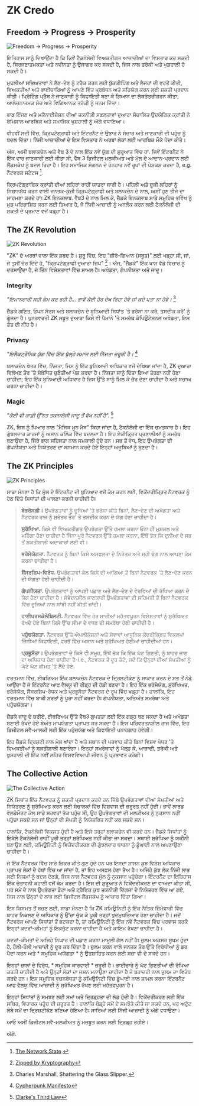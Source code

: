 # ZK Credo

## Freedom → Progress → Prosperity

![Freedom → Progress → Prosperity](freedom-progress-prosperity.jpeg)

ਇਤਿਹਾਸ ਸਾਨੂੰ ਦਿਖਾਉਂਦਾ ਹੈ ਕਿ ਕਿਵੇਂ ਟੈਕਨੋਲੋਜੀ ਵਿਅਕਤੀਗਤ ਆਜ਼ਾਦੀਆਂ ਦਾ ਵਿਸਤਾਰ ਕਰ ਸਕਦੀ ਹੈ, ਸਿਰਜਣਾਤਮਕਤਾ ਅਤੇ ਨਵੀਨਤਾ ਨੂੰ ਉਜਾਗਰ ਕਰ ਸਕਦੀ ਹੈ, ਜਿਸ ਨਾਲ ਤਰੱਕੀ ਅਤੇ ਖੁਸ਼ਹਾਲੀ ਹੋ ਸਕਦੀ ਹੈ।

ਮੁਢਲੀਆਂ ਸਭਿਅਤਾਵਾਂ ਨੇ ਲੈਣ-ਦੇਣ ਨੂੰ ਟਰੈਕ ਕਰਨ ਲਈ ਬੁੱਕਕੀਪਿੰਗ ਅਤੇ ਲੈਜਰਾਂ ਦੀ ਵਰਤੋਂ ਕੀਤੀ, ਵਿਅਕਤੀਆਂ ਅਤੇ ਭਾਈਚਾਰਿਆਂ ਨੂੰ ਆਪਣੇ ਵਿੱਤ ਪ੍ਰਬੰਧਨ ਅਤੇ ਸਹਿਯੋਗ ਕਰਨ ਲਈ ਸ਼ਕਤੀ ਪ੍ਰਦਾਨ ਕੀਤੀ। ਪ੍ਰਿੰਟਿੰਗ ਪ੍ਰੈੱਸ ਨੇ ਜਾਣਕਾਰੀ ਨੂੰ ਕਿਫਾਇਤੀ ਬਣਾ ਕੇ ਗਿਆਨ ਦਾ ਲੋਕਤੰਤਰੀਕਰਨ ਕੀਤਾ, ਆਲੋਚਨਾਤਮਕ ਸੋਚ ਅਤੇ ਵਿਗਿਆਨਕ ਤਰੱਕੀ ਨੂੰ ਜਨਮ ਦਿੱਤਾ।

ਭਾਫ਼ ਇੰਜਣ ਅਤੇ ਮਕੈਨਾਈਜ਼ੇਸ਼ਨ ਦੀਆਂ ਤਕਨੀਕੀ ਸਫਲਤਾਵਾਂ ਦੁਆਰਾ ਸੰਚਾਲਿਤ ਉਦਯੋਗਿਕ ਕ੍ਰਾਂਤੀ ਨੇ ਬੇਮਿਸਾਲ ਆਰਥਿਕ ਅਤੇ ਸਮਾਜਿਕ ਖੁਸ਼ਹਾਲੀ ਨੂੰ ਅੱਗੇ ਵਧਾਇਆ।

ਵੀਹਵੀਂ ਸਦੀ ਵਿੱਚ, ਕ੍ਰਿਪਟੋਗ੍ਰਾਫੀ ਅਤੇ ਇੰਟਰਨੈਟ ਦੇ ਉਭਾਰ ਨੇ ਸੰਚਾਰ ਅਤੇ ਜਾਣਕਾਰੀ ਦੀ ਪਹੁੰਚ ਨੂੰ ਬਦਲ ਦਿੱਤਾ। ਨਿੱਜੀ ਆਜ਼ਾਦੀਆਂ ਦੇ ਇਸ ਵਿਸਤਾਰ ਨੇ ਅਰਬਾਂ ਲੋਕਾਂ ਲਈ ਆਰਥਿਕ ਮੌਕੇ ਪੈਦਾ ਕੀਤੇ।

ਅੱਜ, ਅਸੀਂ ਬਲਾਕਚੇਨ ਅਤੇ ਵੈਬ 3 ਦੇ ਨਾਲ ਇੱਕ ਨਵੇਂ ਯੁੱਗ ਦੀ ਸ਼ੁਰੂਆਤ ਵਿੱਚ ਹਾਂ. ਜਿਵੇਂ ਇੰਟਰਨੈੱਟ ਨੇ ਇੱਕ ਵਾਰ ਜਾਣਕਾਰੀ ਲਈ ਕੀਤਾ ਸੀ, ਵੈੱਬ 3 ਡਿਜੀਟਲ ਮਲਕੀਅਤ ਅਤੇ ਮੁੱਲ ਦੇ ਆਦਾਨ-ਪ੍ਰਦਾਨ ਲਈ ਲੈਂਡਸਕੇਪ ਨੂੰ ਬਦਲ ਰਿਹਾ ਹੈ। ਇਹ ਸਮਾਜਿਕ ਸੰਗਠਨ ਦੇ ਹੋਨਹਾਰ ਨਵੇਂ ਰੂਪਾਂ ਦੀ ਪੇਸ਼ਕਸ਼ ਕਰਦਾ ਹੈ, e.g. ਨੈੱਟਵਰਕ ਸਟੇਟਸ [^1].

ਕ੍ਰਿਪਟੋਗ੍ਰਾਫਿਕ ਕ੍ਰਾਂਤੀ ਦੀਆਂ ਲਹਿਰਾਂ ਰਾਹੀਂ ਯਾਤਰਾ ਜਾਰੀ ਹੈ। ਪਹਿਲੀ ਅਤੇ ਦੂਜੀ ਲਹਿਰਾਂ ਨੂੰ ਨਿਸ਼ਾਨਬੱਧ ਕਰਨ ਵਾਲੀ ਜਨਤਕ-ਕੁੰਜੀ ਕ੍ਰਿਪਟੋਗ੍ਰਾਫੀ ਅਤੇ ਬਲਾਕਚੇਨ ਦੇ ਨਾਲ, ਅਸੀਂ ਹੁਣ ਤੀਜੇ ਦਾ ਸਾਹਮਣਾ ਕਰਦੇ ਹਾਂਃ ZK ਇਨਕਲਾਬ. ਵੈੱਬ3 ਦੇ ਨਾਲ ਮਿਲ ਕੇ, ਜ਼ੈੱਡਕੇ ਇਨਕਲਾਬ ਸਾਡੇ ਸਮੂਹਿਕ ਭਵਿੱਖ ਨੂੰ ਮੁਡ਼ ਪਰਿਭਾਸ਼ਿਤ ਕਰਨ ਲਈ ਤਿਆਰ ਹੈ, ਜੋ ਨਿੱਜੀ ਆਜ਼ਾਦੀ ਨੂੰ ਅਨਲੌਕ ਕਰਨ ਲਈ ਟੈਕਨੋਲੋਜੀ ਦੀ ਸ਼ਕਤੀ ਦੇ ਪ੍ਰਮਾਣ ਵਜੋਂ ਖਡ਼੍ਹਾ ਹੈ।

## The ZK Revolution
![ZK Revolution](zk-revolution.jpeg)

"ZK" ਦੋ ਅਰਥਾਂ ਵਾਲਾ ਇੱਕ ਸ਼ਬਦ ਹੈ। ਸ਼ੁਰੂ ਵਿੱਚ, ਇਹ "ਜ਼ੀਰੋ-ਗਿਆਨ (ਸਬੂਤ)" ਲਈ ਖਡ਼੍ਹਾ ਸੀ, ਜਾਂ, ਜੇ ਤੁਸੀਂ ਜ਼ੋਰ ਦਿੰਦੇ ਹੋ, "ਕ੍ਰਿਪਟੋਗ੍ਰਾਫੀ ਦੁਆਰਾ ਜ਼ਿਪ" [^2]। ਅੱਜ, "ਜ਼ੈੱਡਕੇ" ਇੱਕ ਖਾਸ ਵੱਡੇ ਵਿਚਾਰ ਨੂੰ ਦਰਸਾਉਂਦਾ ਹੈ, ਜੋ ਤਿੰਨ ਵਿਸ਼ੇਸ਼ਤਾਵਾਂ ਵਿੱਚ ਸ਼ਾਮਲ ਹੈਃ ਅਖੰਡਤਾ, ਗੋਪਨੀਯਤਾ ਅਤੇ ਜਾਦੂ।

### Integrity

*"ਇਮਾਨਦਾਰੀ ਸਹੀ ਕੰਮ ਕਰ ਰਹੀ ਹੈ... ਭਾਵੇਂ ਕੋਈ ਹੋਰ ਦੇਖ ਰਿਹਾ ਹੋਵੇ ਜਾਂ ਕਦੇ ਪਤਾ ਨਾ ਹੋਵੇ।* [^3]

ਜ਼ੈੱਡਕੇ ਗਣਿਤ, ਓਪਨ ਸੋਰਸ ਅਤੇ ਬਲਾਕਚੇਨ ਦੇ ਬੁਨਿਆਦੀ ਸਿਧਾਂਤ 'ਤੇ ਭਰੋਸਾ ਨਾ ਕਰੋ, ਤਸਦੀਕ ਕਰੋ' ਨੂੰ ਗੂੰਜਦਾ ਹੈ। ਪੁਨਰਵਰਤੀ ZK ਸਬੂਤ ਦੁਆਰਾ ਕਿਸੇ ਵੀ ਪੈਮਾਨੇ 'ਤੇ ਸਮਰੱਥ ਕੰਪਿਊਟੇਸ਼ਨਲ ਅਖੰਡਤਾ, ਇਸ ਤੱਤ ਦੀ ਨੀਂਹ ਹੈ।

### Privacy

*"ਇਲੈਕਟ੍ਰੌਨਿਕ ਯੁੱਗ ਵਿੱਚ ਇੱਕ ਖੁੱਲ੍ਹੇ ਸਮਾਜ ਲਈ ਨਿੱਜਤਾ ਜ਼ਰੂਰੀ ਹੈ।* [^4]

ਬਲਾਕਚੇਨ ਖੇਤਰ ਵਿੱਚ, ਨਿੱਜਤਾ, ਜਿਸ ਨੂੰ ਇੱਕ ਬੁਨਿਆਦੀ ਅਧਿਕਾਰ ਵਜੋਂ ਦੇਖਿਆ ਜਾਂਦਾ ਹੈ, ZK ਦੁਆਰਾ ਵਿਲੱਖਣ ਤੌਰ 'ਤੇ ਸੰਬੋਧਿਤ ਚੁਣੌਤੀਆਂ ਪੇਸ਼ ਕਰਦਾ ਹੈ। ਨਿੱਜਤਾ ਸਾਨੂੰ ਦਿੱਤਾ ਗਿਆ ਤੋਹਫ਼ਾ ਨਹੀਂ ਹੋਣਾ ਚਾਹੀਦਾ; ਇਹ ਇੱਕ ਬੁਨਿਆਦੀ ਅਧਿਕਾਰ ਹੈ ਜਿਸ ਉੱਤੇ ਸਾਨੂੰ ਮਿਲ ਕੇ ਜ਼ੋਰ ਦੇਣਾ ਚਾਹੀਦਾ ਹੈ ਅਤੇ ਬਚਾਅ ਕਰਨਾ ਚਾਹੀਦਾ ਹੈ।

### Magic
*"ਕੋਈ ਵੀ ਕਾਫ਼ੀ ਉੱਨਤ ਤਕਨਾਲੋਜੀ ਜਾਦੂ ਤੋਂ ਵੱਖ ਨਹੀਂ ਹੈ".* [^5]

ZK, ਜਿਸ ਨੂੰ ਪਿਆਰ ਨਾਲ "ਮੈਜਿਕ ਮੂਨ ਮੈਥ" ਕਿਹਾ ਜਾਂਦਾ ਹੈ, ਟੈਕਨੋਲੋਜੀ ਦਾ ਇੱਕ ਚਮਤਕਾਰ ਹੈ। ਇਹ ਗੁੰਝਲਦਾਰ ਕਾਰਜਾਂ ਨੂੰ ਅਸਾਨ ਕਲਿੱਕ ਵਿੱਚ ਬਦਲਦਾ ਹੈ। ਇਹ ਏਕੀਕ੍ਰਿਤ ਪ੍ਰਣਾਲੀਆਂ ਨੂੰ ਸਮਰੱਥ ਬਣਾਉਂਦਾ ਹੈ, ਜਿੱਥੇ ਭਾਗ ਸਹਿਜਤਾ ਨਾਲ ਸਮਕਾਲੀ ਹੁੰਦੇ ਹਨ। ਸਭ ਤੋਂ ਵੱਧ, ਇਹ ਉਪਭੋਗਤਾ ਦੀ ਗੋਪਨੀਯਤਾ ਅਤੇ ਨਿਯੰਤਰਣ ਦਾ ਸਨਮਾਨ ਕਰਦੇ ਹੋਏ ਇਨ੍ਹਾਂ ਅਜੂਬਿਆਂ ਨੂੰ ਬੁਣਦਾ ਹੈ।

## The ZK Principles

![ZK Principles](zk-principles.jpeg)

ਸਾਡਾ ਮੰਨਣਾ ਹੈ ਕਿ ਮੁੱਲ ਦੇ ਇੰਟਰਨੈਟ ਦੀ ਬੁਨਿਆਦ ਵਜੋਂ ਕੰਮ ਕਰਨ ਲਈ, ਵਿਕੇਂਦਰੀਕ੍ਰਿਤ ਨੈਟਵਰਕ ਨੂੰ ਹੇਠ ਦਿੱਤੇ ਸਿਧਾਂਤਾਂ ਦੀ ਪਾਲਣਾ ਕਰਨੀ ਚਾਹੀਦੀ ਹੈਃ

> **ਬੇਭਰੋਸਗੀ।** ਉਪਭੋਗਤਾਵਾਂ ਨੂੰ ਦੂਜਿਆਂ 'ਤੇ ਭਰੋਸਾ ਕੀਤੇ ਬਿਨਾਂ, ਲੈਣ-ਦੇਣ ਦੀ ਅਖੰਡਤਾ ਅਤੇ ਨੈਟਵਰਕ ਰਾਜ ਨੂੰ ਸੁਤੰਤਰ ਤੌਰ' ਤੇ ਤਸਦੀਕ ਕਰਨ ਦੇ ਯੋਗ ਹੋਣਾ ਚਾਹੀਦਾ ਹੈ।
>
> **ਸੁਰੱਖਿਆ.** ਕਿਸੇ ਵੀ ਵਿਅਕਤੀਗਤ ਉਪਭੋਗਤਾ ਉੱਤੇ ਹਮਲਾ ਕਰਨਾ ਓਨਾ ਹੀ ਮੁਸ਼ਕਲ ਅਤੇ ਮਹਿੰਗਾ ਹੋਣਾ ਚਾਹੀਦਾ ਹੈ ਜਿੰਨਾ ਪੂਰੇ ਨੈਟਵਰਕ ਉੱਤੇ ਹਮਲਾ ਕਰਨਾ, ਇੱਥੋਂ ਤੱਕ ਕਿ ਦੁਨੀਆ ਦੇ ਸਭ ਤੋਂ ਸ਼ਕਤੀਸ਼ਾਲੀ ਅਦਾਕਾਰਾਂ ਲਈ ਵੀ।
>
> **ਭਰੋਸੇਯੋਗਤਾ.** ਨੈੱਟਵਰਕ ਨੂੰ ਬਿਨਾਂ ਕਿਸੇ ਅਸਫਲਤਾ ਦੇ ਨਿਰੰਤਰ ਅਤੇ ਸਹੀ ਢੰਗ ਨਾਲ ਆਪਣਾ ਕੰਮ ਕਰਨਾ ਚਾਹੀਦਾ ਹੈ।
>
> **ਸੈਂਸਰਸ਼ਿਪ-ਵਿਰੋਧ.** ਉਪਭੋਗਤਾਵਾਂ ਕੋਲ ਕਿਸੇ ਦੀ ਆਗਿਆ ਤੋਂ ਬਿਨਾਂ ਨੈਟਵਰਕ 'ਤੇ ਲੈਣ-ਦੇਣ ਕਰਨ ਦੀ ਯੋਗਤਾ ਹੋਣੀ ਚਾਹੀਦੀ ਹੈ।
>
> **ਗੋਪਨੀਯਤਾ.** ਉਪਭੋਗਤਾਵਾਂ ਨੂੰ ਆਪਣੀ ਪਛਾਣ ਅਤੇ ਲੈਣ-ਦੇਣ ਦੇ ਵੇਰਵਿਆਂ ਦੀ ਰੱਖਿਆ ਕਰਨ ਦੇ ਯੋਗ ਹੋਣਾ ਚਾਹੀਦਾ ਹੈ। ਸੰਵੇਦਨਸ਼ੀਲ ਜਾਣਕਾਰੀ ਉਪਭੋਗਤਾਵਾਂ ਦੀ ਸਹਿਮਤੀ ਤੋਂ ਬਿਨਾਂ ਨੈਟਵਰਕ ਵਿੱਚ ਦੂਜਿਆਂ ਨਾਲ ਸਾਂਝੀ ਨਹੀਂ ਕੀਤੀ ਜਾਂਦੀ।
>
> **ਹਾਈਪਰਸਕੇਲੇਬਿਲਟੀ.** ਨੈੱਟਵਰਕ ਵਿੱਚ ਹੋਰ ਸਾਰੀਆਂ ਮਹੱਤਵਪੂਰਨ ਵਿਸ਼ੇਸ਼ਤਾਵਾਂ ਨੂੰ ਸੁਰੱਖਿਅਤ ਰੱਖਦੇ ਹੋਏ ਬਿਨਾਂ ਕਿਸੇ ਉੱਚ ਸੀਮਾ ਦੇ ਵਧਣ ਦੀ ਸਮਰੱਥਾ ਹੋਣੀ ਚਾਹੀਦੀ ਹੈ।
>
> **ਪਹੁੰਚਯੋਗਤਾ.** ਨੈੱਟਵਰਕ ਉੱਤੇ ਐਪਲੀਕੇਸ਼ਨਾਂ ਅਤੇ ਸੇਵਾਵਾਂ ਆਧੁਨਿਕ ਕੇਂਦਰੀਕ੍ਰਿਤ ਵਿਕਲਪਾਂ ਜਿੰਨੀਆਂ ਕਿਫਾਇਤੀ, ਵਰਤੋਂ ਵਿੱਚ ਅਸਾਨ ਅਤੇ ਸੁਰੱਖਿਅਤ ਹੋਣੀਆਂ ਚਾਹੀਦੀਆਂ ਹਨ।
>
> **ਪ੍ਰਭੂਸੱਤਾ।** ਉਪਭੋਗਤਾਵਾਂ ਦੇ ਕਿਸੇ ਵੀ ਸਮੂਹ, ਇੱਥੋਂ ਤੱਕ ਕਿ ਇੱਕ ਘੱਟ ਗਿਣਤੀ, ਨੂੰ ਬਾਹਰ ਜਾਣ ਦਾ ਅਧਿਕਾਰ ਹੋਣਾ ਚਾਹੀਦਾ ਹੈ-i.e., ਨੈਟਵਰਕ ਤੋਂ ਦੂਰ ਕੱਟੋ, ਜਦੋਂ ਕਿ ਉਨ੍ਹਾਂ ਦੀਆਂ ਸੰਪਤੀਆਂ ਨੂੰ ਘੱਟੋ ਘੱਟ ਕੀਮਤ 'ਤੇ ਲੈਂਦੇ ਹੋਏ.

ਵਰਤਮਾਨ ਵਿੱਚ, ਈਥਰਿਅਮ ਇੱਕ ਬਲਾਕਚੇਨ ਨੈਟਵਰਕ ਦੇ ਦ੍ਰਿਸ਼ਟੀਕੋਣ ਨੂੰ ਸਾਕਾਰ ਕਰਨ ਦੇ ਸਭ ਤੋਂ ਨੇਡ਼ੇ ਆਉਂਦਾ ਹੈ ਜੋ ਇੰਟਰਨੈਟ ਆਫ ਵੈਲਯੂ ਦੀ ਰੀਡ਼੍ਹ ਦੀ ਹੱਡੀ ਬਣਦਾ ਹੈ। ਇਹ ਇੱਕ ਭਰੋਸੇਯੋਗ, ਸੁਰੱਖਿਅਤ, ਭਰੋਸੇਯੋਗ, ਸੈਂਸਰਸ਼ਿਪ-ਰੋਧਕ ਅਤੇ ਪ੍ਰਭੂਸੱਤਾ ਨੈੱਟਵਰਕ ਦੇ ਰੂਪ ਵਿੱਚ ਖਡ਼੍ਹਾ ਹੈ। ਹਾਲਾਂਕਿ, ਇਹ ਵਰਤਮਾਨ ਵਿੱਚ ਬਾਕੀ ਸ਼ਰਤਾਂ ਨੂੰ ਪੂਰਾ ਨਹੀਂ ਕਰਦਾ ਹੈਃ ਗੋਪਨੀਯਤਾ, ਅਤਿਅੰਤ ਸਮਰੱਥਾ ਅਤੇ ਪਹੁੰਚਯੋਗਤਾ।

ਜ਼ੈੱਡਕੇ ਜਾਦੂ ਦੇ ਜ਼ਰੀਏ, ਈਥਰਿਅਮ ਉੱਤੇ ਵੈੱਬ3 ਗੁਪਤਤਾ ਲਈ ਇੱਕ ਗਡ਼੍ਹ ਬਣ ਸਕਦਾ ਹੈ ਅਤੇ ਅਖੰਡਤਾ ਬਣਾਈ ਰੱਖਦੇ ਹੋਏ ਬੇਅੰਤ ਮਾਪਯੋਗਤਾ ਪ੍ਰਾਪਤ ਕਰ ਸਕਦਾ ਹੈ। ਇਸ ਪਰਿਵਰਤਨਸ਼ੀਲ ਰਾਜ ਵਿੱਚ, ਇਹ ਡਿਜੀਟਲ ਸਵੈ-ਮਾਲਕੀ ਲਈ ਇੱਕ ਪਹੁੰਚਯੋਗ ਅਤੇ ਕਿਫਾਇਤੀ ਪਨਾਹਗਾਹ ਹੋਵੇਗੀ। 

ਇਹ ਜ਼ੈੱਡਕੇ ਦ੍ਰਿਸ਼ਟੀ ਨਾਲ ਮੇਲ ਖਾਂਦਾ ਹੈ ਅਤੇ ਸਥਾਨ ਦੀ ਪਰਵਾਹ ਕੀਤੇ ਬਿਨਾਂ ਵਿਸ਼ਵ ਪੱਧਰ 'ਤੇ ਵਿਅਕਤੀਆਂ ਨੂੰ ਸ਼ਕਤੀਸ਼ਾਲੀ ਬਣਾਏਗਾ। ਇਨ੍ਹਾਂ ਸਮਰੱਥਾਵਾਂ ਨੂੰ ਖੋਲ੍ਹ ਕੇ, ਆਜ਼ਾਦੀ, ਤਰੱਕੀ ਅਤੇ ਖੁਸ਼ਹਾਲੀ ਦੀ ਇੱਕ ਨਵੀਂ ਲਹਿਰ ਵਿਸ਼ਵਵਿਆਪੀ ਜੀਵਨ ਨੂੰ ਪ੍ਰਭਾਵਤ ਕਰੇਗੀ।

## The Collective Action

![The Collective Action](the-collective-action.jpeg)

ZK ਸਿਧਾਂਤ ਇੱਕ ਨੈੱਟਵਰਕ ਨੂੰ ਸ਼ਕਤੀ ਪ੍ਰਦਾਨ ਕਰਦੇ ਹਨ ਜਿੱਥੇ ਉਪਭੋਗਤਾਵਾਂ ਦੀਆਂ ਸੰਪਤੀਆਂ ਅਤੇ ਨਿਯੰਤਰਣ ਨੂੰ ਸੁਰੱਖਿਅਤ ਕਰਨ ਲਈ ਸੰਚਾਲਕਾਂ ਵਿੱਚ ਵਿਸ਼ਵਾਸ ਦੀ ਜ਼ਰੂਰਤ ਨਹੀਂ ਹੁੰਦੀ। ਭਾਵੇਂ ਲਾਰਡ ਵੋਲਡੇਮੌਰਟ ਕੋਲ ਸਾਡੇ ਸਰਵਰਾਂ ਤੱਕ ਪਹੁੰਚ ਸੀ, ਉਹ ਉਪਭੋਗਤਾਵਾਂ ਦੀ ਮਲਕੀਅਤ ਨੂੰ ਨੁਕਸਾਨ ਨਹੀਂ ਪਹੁੰਚਾ ਸਕਦੇ ਸਨ ਜਾਂ ਉਨ੍ਹਾਂ ਦੀ ਸੰਪਤੀ ਨੂੰ ਨਿਯੰਤਰਿਤ ਨਹੀਂ ਕਰ ਸਕਦੇ ਸਨ।

ਹਾਲਾਂਕਿ, ਟੈਕਨੋਲੋਜੀ ਵਿਕਸਤ ਹੁੰਦੀ ਹੈ ਅਤੇ ਇਸੇ ਤਰ੍ਹਾਂ ਬਲਾਕਚੇਨ ਵੀ ਕਰਦੇ ਹਨ। ਜ਼ੈੱਡਕੇ ਸਿਧਾਂਤਾਂ ਨੂੰ ਇਕੱਲੇ ਟੈਕਨੋਲੋਜੀ ਰਾਹੀਂ ਪੂਰੀ ਤਰ੍ਹਾਂ ਸੁਰੱਖਿਅਤ ਨਹੀਂ ਕੀਤਾ ਜਾ ਸਕਦਾ। ਸਥਾਈ ਸੁਰੱਖਿਆ ਨੂੰ ਯਕੀਨੀ ਬਣਾਉਣ ਲਈ, ਕਮਿਊਨਿਟੀ ਨੂੰ ਵਿਕੇਂਦਰੀਕਰਣ ਦੀ ਗੁੰਝਲਦਾਰ ਧਾਰਨਾ ਨੂੰ ਡੂੰਘਾਈ ਨਾਲ ਅਪਣਾਉਣਾ ਚਾਹੀਦਾ ਹੈ।

ਜੇ ਇੱਕ ਨੈੱਟਵਰਕ ਵਿੱਚ ਸਾਰੇ ਜ਼ਿਕਰ ਕੀਤੇ ਗੁਣ ਹੁੰਦੇ ਹਨ ਪਰ ਇਸਦਾ ਸ਼ਾਸਨ ਕੁਝ ਵਿਸ਼ੇਸ਼ ਅਧਿਕਾਰ ਪ੍ਰਾਪਤ ਲੋਕਾਂ ਦੇ ਹੱਥਾਂ ਵਿੱਚ ਆ ਜਾਂਦਾ ਹੈ, ਤਾਂ ਇਹ ਅਸਫ਼ਲ ਹੋਣਾ ਤੈਅ ਹੈ। ਅਜਿਹੇ ਕੁੱਝ ਲੋਕ ਨਿੱਜੀ ਲਾਭ ਲਈ ਨਿਯਮਾਂ ਨੂੰ ਬਦਲ ਦੇਣਗੇ, ਜਿਸ ਨਾਲ ਨੈੱਟਵਰਕ ਮੁੱਲ ਨੂੰ ਨੁਕਸਾਨ ਪਹੁੰਚੇਗਾ। ਇੰਟਰਨੈੱਟ ਦਾ ਇਤਿਹਾਸ ਇੱਕ ਚੇਤਾਵਨੀ ਕਹਾਣੀ ਵਜੋਂ ਕੰਮ ਕਰਦਾ ਹੈ। ਇਸ ਦੀ ਸ਼ੁਰੂਆਤ ਨੇ ਵਿਕੇਂਦਰੀਕਰਣ ਦਾ ਵਾਅਦਾ ਕੀਤਾ ਸੀ, ਪਰ ਸਮੇਂ ਦੇ ਨਾਲ ਉਪਭੋਗਤਾ ਡੇਟਾ ਅਤੇ ਟ੍ਰੈਫਿਕ ਕੁਝ ਤਕਨੀਕੀ ਦਿੱਗਜਾਂ ਦੇ ਨਿਯੰਤਰਣ ਵਿੱਚ ਆ ਗਏ, ਜਿਸ ਨਾਲ ਉਨ੍ਹਾਂ ਦੇ ਲਾਭ ਲਈ ਡਿਜੀਟਲ ਲੈਂਡਸਕੇਪ ਨੂੰ ਆਕਾਰ ਦਿੱਤਾ ਗਿਆ।

ਇਸ ਕਿਸਮਤ ਤੋਂ ਬਚਣ ਲਈ, ਸਾਡਾ ਮੰਨਣਾ ਹੈ ਕਿ ZK ਕਮਿਊਨਿਟੀ ਨੂੰ ਇੱਕ ਨੈਤਿਕ ਜ਼ਿੰਮੇਵਾਰੀ ਵਿੱਚ ਬਾਹਰ ਨਿਕਲਣ ਦੇ ਅਧਿਕਾਰ ਨੂੰ ਉੱਚਾ ਚੁੱਕ ਕੇ ਪੂਰੀ ਤਰ੍ਹਾਂ ਖੁਦਮੁਖਤਿਆਰ ਹੋਣਾ ਚਾਹੀਦਾ ਹੈ। ਜਦੋਂ ਨੈੱਟਵਰਕ ਆਪਣੇ ਸਿਧਾਂਤਾਂ ਤੋਂ ਭਟਕਦਾ ਹੈ, ਤਾਂ ਕਮਿਊਨਿਟੀ ਨੂੰ ਇੱਕ ਨਵੇਂ ਨੈੱਟਵਰਕ ਵਿੱਚ ਪਰਵਾਸ ਕਰਕੇ ਇਨ੍ਹਾਂ ਕਦਰਾਂ-ਕੀਮਤਾਂ ਨੂੰ ਇਕਜੁੱਟ ਕਰਨਾ ਚਾਹੀਦਾ ਹੈ ਅਤੇ ਕਾਇਮ ਰੱਖਣਾ ਚਾਹੀਦਾ ਹੈ।

ਕਦਰਾਂ-ਕੀਮਤਾਂ ਦੇ ਅਜਿਹੇ ਨਿਘਾਰ ਦੀ ਪਛਾਣ ਕਰਨਾ ਮਾਮੂਲੀ ਗੱਲ ਨਹੀਂ ਹੈਃ ਜ਼ੁਲਮ ਅਕਸਰ ਸੂਖਮ ਹੁੰਦਾ ਹੈ, ਹੌਲੀ-ਹੌਲੀ ਆਜ਼ਾਦੀ ਨੂੰ ਦੂਰ ਕਰ ਦਿੰਦਾ ਹੈ। ਜ਼ੁਲਮ ਕਰਨ ਵਾਲੇ ਜਨਤਕ ਤੌਰ ਉੱਤੇ ਵਿਰੋਧੀਆਂ ਨੂੰ ਡਰ ਪੈਦਾ ਕਰਨ ਅਤੇ * ਸਮੂਹਿਕ ਅਯੋਗਤਾ * ਨੂੰ ਉਤਸ਼ਾਹਿਤ ਕਰਨ ਲਈ ਸਜ਼ਾ ਵੀ ਦੇ ਸਕਦੇ ਹਨ।

ਇਨ੍ਹਾਂ ਚਾਲਾਂ ਦੇ ਵਿਰੁੱਧ, * ਸਮੂਹਿਕ ਕਾਰਵਾਈ * ਜ਼ਰੂਰੀ ਹੈ। ਭਾਈਚਾਰੇ ਨੂੰ ਘੱਟ ਗਿਣਤੀਆਂ ਦੀ ਰੱਖਿਆ ਕਰਨੀ ਚਾਹੀਦੀ ਹੈ ਅਤੇ ਉਨ੍ਹਾਂ ਲੋਕਾਂ ਦਾ ਜਸ਼ਨ ਮਨਾਉਣਾ ਚਾਹੀਦਾ ਹੈ ਜੋ ਬਹਾਦਰੀ ਨਾਲ ਜ਼ੁਲਮ ਦਾ ਵਿਰੋਧ ਕਰਦੇ ਹਨ। ਇਸ ਸਮੂਹਿਕ ਵਚਨਬੱਧਤਾ ਨੂੰ ਕਮਿਊਨਿਟੀ ਵਿੱਚ ਡੂੰਘਾਈ ਨਾਲ ਸ਼ਾਮਲ ਕਰਨਾ ਇੰਟਰਨੈੱਟ ਆਫ ਵੈਲਯੂ ਵਿੱਚ ਆਜ਼ਾਦੀ ਨੂੰ ਸੁਰੱਖਿਅਤ ਰੱਖਣ ਲਈ ਮਹੱਤਵਪੂਰਨ ਹੈ।

ਇਨ੍ਹਾਂ ਸਿਧਾਂਤਾਂ ਨੂੰ ਸਮਝਣ ਲਈ ਸਮਾਂ ਅਤੇ ਦ੍ਰਿਡ਼੍ਹਤਾ ਦੀ ਲੋਡ਼ ਹੁੰਦੀ ਹੈ। ਵਿਕੇਂਦਰੀਕਰਣ ਲਈ ਇੱਕ ਸਥਿਰ, ਵਿਹਾਰਕ ਪਹੁੰਚ ਦੀ ਜ਼ਰੂਰਤ ਹੈ। ਹਾਲਾਂਕਿ ਥੋਡ਼੍ਹੇ ਸਮੇਂ ਦੇ ਸਮਝੌਤੇ ਕੀਤੇ ਜਾ ਸਕਦੇ ਹਨ, ਪਰ ਅਟੁੱਟ ਲੰਬੇ ਸਮੇਂ ਦਾ ਦ੍ਰਿਸ਼ਟੀਕੋਣ ਬਣਿਆ ਹੋਇਆ ਹੈਃ ਸਾਰਿਆਂ ਲਈ ਨਿੱਜੀ ਆਜ਼ਾਦੀ ਨੂੰ ਅੱਗੇ ਵਧਾਉਣਾ।

ਆਓ ਅਸੀਂ ਡਿਜੀਟਲ ਸਵੈ-ਮਲਕੀਅਤ ਨੂੰ ਮਜ਼ਬੂਤ ਕਰਨ ਲਈ ਦ੍ਰਿਡ਼੍ਹ ਰਹੀਏ।

ਅੱਗੇ.

[^1]: [The Network State](https://thenetworkstate.com/the-network-state-in-one-sentence).
[^2]: [Zipped by Kryptography](https://twitter.com/vitalikbuterin/status/1309298689156866048)
[^3]: Charles Marshall, Shattering the Glass Slipper.
[^4]: [Cypherpunk Manifesto](https://nakamotoinstitute.org/static/docs/cypherpunk-manifesto.txt)
[^5]: [Clarke's Third Law](https://en.wikipedia.org/wiki/Clarke%27s_three_laws)
